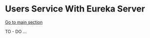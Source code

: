 # Users Service With Eureka Server

[Go to main section](https://github.com/CristianLopez3/spring-microservices?tab=readme-ov-file)

TO - DO ...

